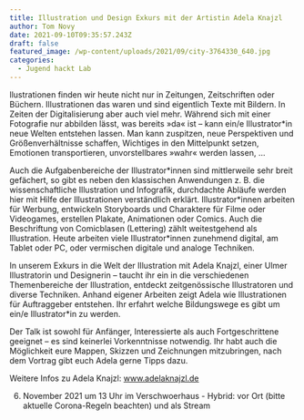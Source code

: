 ```yaml
---
title: Illustration und Design Exkurs mit der Artistin Adela Knajzl
author: Tom Novy
date: 2021-09-10T09:35:57.243Z
draft: false
featured_image: /wp-content/uploads/2021/09/city-3764330_640.jpg
categories:
  - Jugend hackt Lab
---
```

llustrationen finden wir heute nicht nur in Zeitungen, Zeitschriften oder Büchern. Illustrationen das waren und sind eigentlich Texte mit Bildern. In Zeiten der Digitalisierung aber auch viel mehr.  Während sich mit einer Fotografie nur abbilden lässt, was bereits »da« ist – kann ein/e Illustrator*in neue Welten entstehen lassen. Man kann zuspitzen, neue Perspektiven und Größenverhältnisse schaffen, Wichtiges in den Mittelpunkt setzen, Emotionen transportieren, unvorstellbares »wahr« werden lassen, …

Auch die Aufgabenbereiche der Illustrator\*innen sind mittlerweile sehr breit gefächert, so gibt es neben den klassischen Anwendungen z. B. die wissenschaftliche Illustration und Infografik, durchdachte Abläufe werden hier mit Hilfe der Illustrationen verständlich erklärt. Illustrator\*innen arbeiten für Werbung, entwickeln Storyboards und Charaktere für Filme oder Videogames, erstellen Plakate, Animationen oder Comics. Auch die Beschriftung von Comicblasen (Lettering) zählt weitestgehend als Illustration. Heute arbeiten viele Illustrator*innen zunehmend digital, am Tablet oder PC, oder vermischen digitale und analoge Techniken.

In unserem Exkurs in die Welt der Illustration mit Adela Knajzl, einer Ulmer Illustratorin und Designerin – taucht ihr ein in die verschiedenen Themenbereiche der Illustration, entdeckt zeitgenössische Illustratoren und diverse Techniken. Anhand eigener Arbeiten zeigt Adela wie Illustrationen für Auftraggeber entstehen. Ihr erfahrt welche Bildungswege es gibt um ein/e Illustrator*in zu werden. 

Der Talk ist sowohl für Anfänger, Interessierte als auch Fortgeschrittene geeignet – es sind keinerlei Vorkenntnisse notwendig. Ihr habt auch die Möglichkeit eure Mappen, Skizzen und Zeichnungen mitzubringen, nach dem Vortrag gibt euch Adela gerne Tipps dazu.

Weitere Infos zu Adela Knajzl: www.adelaknajzl.de

6. November 2021 um 13 Uhr im Verschwoerhaus - Hybrid: vor Ort (bitte aktuelle Corona-Regeln beachten) und als Stream